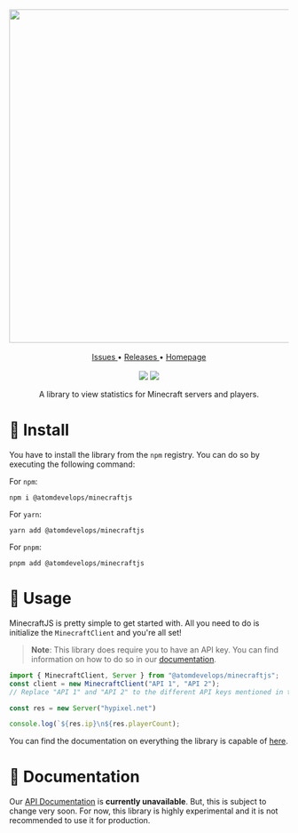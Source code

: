<div align="center">
  <br />
  <br />
  <img src="https://user-images.githubusercontent.com/99760654/185508014-af2ed79c-daba-417d-be7e-9103eab67180.png" width="600" />
  <br />
  <br />
  <a href="//github.com/atomdevelops/minecraftjs/issues">Issues </a> • <a href="//github.com/atomdevelops/minecraftjs/releases"> Releases </a> • <a href="//minecraft.atomdev.cf"> Homepage </a>
  <br />
  <br />
  <img src="https://img.shields.io/npm/dm/@atomdevelops/minecraftjs" />
  <img src="https://img.shields.io/npm/v/@atomdevelops/minecraftjs?label=version" />
  <p>A library to view statistics for Minecraft servers and players.</p>
</div>

# 🚀 Install

You have to install the library from the `npm` registry. You can do so by executing the following command:

For `npm`:
```
npm i @atomdevelops/minecraftjs
```

For `yarn`:
```
yarn add @atomdevelops/minecraftjs
```

For `pnpm`:
```
pnpm add @atomdevelops/minecraftjs
```

# 🦄 Usage
MinecraftJS is pretty simple to get started with. All you need to do is initialize the `MinecraftClient` and you're all set!

> **Note**: This library does require you to have an API key. You can find information on how to do so in our [documentation](//mc.atomdev.cf).

```js
import { MinecraftClient, Server } from "@atomdevelops/minecraftjs";
const client = new MinecraftClient("API 1", "API 2");
// Replace "API 1" and "API 2" to the different API keys mentioned in the documentation.

const res = new Server("hypixel.net")

console.log(`${res.ip}\n${res.playerCount);
```

You can find the documentation on everything the library is capable of [here](//mc.atomdev.cf).

# 📘 Documentation

Our [API Documentation](//mc.atomdev.cf) is **currently unavailable**. But, this is subject to change very soon. For now, this library is highly experimental and it is not recommended to use it for production.

